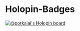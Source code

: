 # Holopin-Badges
[![@porkalai's Holopin board](https://holopin.me/porkalai)](https://holopin.io/@porkalai)
